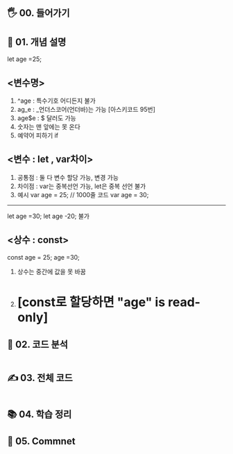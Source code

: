 ## 🖐 00. 들어가기

## 📌 01. 개념 설명
let age =25;
## <변수명> 
1) ^age : 특수기호 어디든지 불가
2) ag_e : _언더스코어(언더바)는 가능 [아스키코드 95번]
3) age$e : $ 달러도 가능
4) 숫자는 맨 앞에는 못 온다
5) 예약어 피하기 if


## <변수 : let , var차이>
1) 공통점 :  둘 다 변수 할당 가능, 변경 가능
2) 차이점 : var는 중복선언 가능, let은 중복 선언 불가
3) 예시
var age = 25;
// 1000줄 코드
var age = 30;
-------------------------
let age =30;
let age -20; 불가

## <상수 : const>
const age = 25;
age =30;
1) 상수는 중간에 값을 못 바꿈
2) # [const로 할당하면 "age" is read-only]

## 🍳 02. 코드 분석
```js

```
## ✍ 03. 전체 코드
```js

```
## 📚 04. 학습 정리

## 🤔 05. Commnet 
